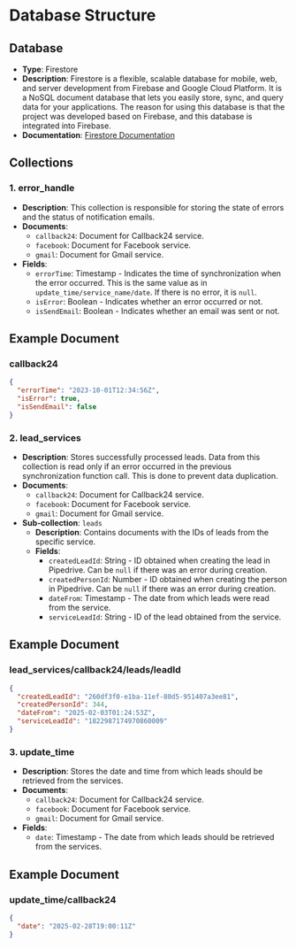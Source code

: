 # Database Structure

## Database

- **Type**: Firestore
- **Description**: Firestore is a flexible, scalable database for mobile, web, and server development from Firebase and Google Cloud Platform. It is a NoSQL document database that lets you easily store, sync, and query data for your applications. The reason for using this database is that the project was developed based on Firebase, and this database is integrated into Firebase.
- **Documentation**: [Firestore Documentation](https://firebase.google.com/docs/firestore)


## Collections

### 1. error_handle

- **Description**: This collection is responsible for storing the state of errors and the status of notification emails.
- **Documents**:
  - `callback24`: Document for Callback24 service.
  - `facebook`: Document for Facebook service.
  - `gmail`: Document for Gmail service.
- **Fields**:
  - `errorTime`: Timestamp - Indicates the time of synchronization when the error occurred. This is the same value as in `update_time/service_name/date`. If there is no error, it is `null`.
  - `isError`: Boolean - Indicates whether an error occurred or not.
  - `isSendEmail`: Boolean - Indicates whether an email was sent or not.

## Example Document

### callback24

```json
{
  "errorTime": "2023-10-01T12:34:56Z",
  "isError": true,
  "isSendEmail": false
}
```

### 2. lead_services

- **Description**: Stores successfully processed leads. Data from this collection is read only if an error occurred in the previous synchronization function call. This is done to prevent data duplication.
- **Documents**:
  - `callback24`: Document for Callback24 service.
  - `facebook`: Document for Facebook service.
  - `gmail`: Document for Gmail service.
- **Sub-collection**: `leads`
  - **Description**: Contains documents with the IDs of leads from the specific service.
  - **Fields**:
    - `createdLeadId`: String - ID obtained when creating the lead in Pipedrive. Can be `null` if there was an error during creation.
    - `createdPersonId`: Number - ID obtained when creating the person in Pipedrive. Can be `null` if there was an error during creation.
    - `dateFrom`: Timestamp - The date from which leads were read from the service.
    - `serviceLeadId`: String - ID of the lead obtained from the service.

## Example Document

### lead_services/callback24/leads/leadId

```json
{
  "createdLeadId": "260df3f0-e1ba-11ef-80d5-951407a3ee81",
  "createdPersonId": 344,
  "dateFrom": "2025-02-03T01:24:53Z",
  "serviceLeadId": "1822987174970860009"
}
```

### 3. update_time

- **Description**: Stores the date and time from which leads should be retrieved from the services.
- **Documents**:
  - `callback24`: Document for Callback24 service.
  - `facebook`: Document for Facebook service.
  - `gmail`: Document for Gmail service.
- **Fields**:
  - `date`: Timestamp - The date from which leads should be retrieved from the services.

## Example Document

### update_time/callback24

```json
{
  "date": "2025-02-28T19:00:11Z"
}
```